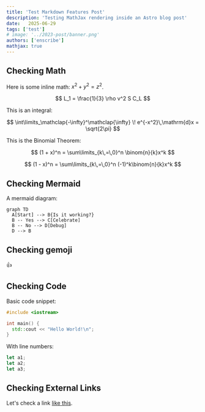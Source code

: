 ```yaml
---
title: 'Test Markdown Features Post'
description: 'Testing MathJax rendering inside an Astro blog post'
date:   2025-06-29
tags: ['test']
# image: '../2023-post/banner.png'
authors: ['enscribe']
mathjax: true
---
```


<!-- ## Checking Math ($x$, $y$) -->
## Checking Math

Here is some inline math: $x^2 + y^2 = z^2$.

$$
L_1 = \frac{1}{3} \rho v^2 S C_L
$$

This is an integral:

$$
\int\limits_\mathclap{-\infty}^\mathclap{\infty} \! e^{-x^2}\,\mathrm{d}x = \sqrt{2\pi}
$$

<!-- $$
\int\limits_{-\infty}^{\infty} \! e^{-x^2}\,\mathrm{d}x = \sqrt{2\pi}
$$ -->

This is the Binomial Theorem:

$$
(1 + x)^n = \sum\limits_{k\,=\,0}^n \binom{n}{k}x^k
$$

$$
(1 - x)^n = \sum\limits_{k\,=\,0}^n (-1)^k\binom{n}{k}x^k
$$

## Checking Mermaid

A mermaid diagram:

```mermaid
graph TD
  A[Start] --> B{Is it working?}
  B -- Yes --> C[Celebrate]
  B -- No --> D[Debug]
  D --> B
```

## Checking gemoji

:+1:

## Checking Code

Basic code snippet:

```cpp showLineNumbers=false
#include <iostream>

int main() {
  std::cout << "Hello World!\n";
}
```

With line numbers:

```js
let a1;
let a2;
let a3;
```

## Checking External Links

Let's check a link [like this](https://www.mathjax.org/).
